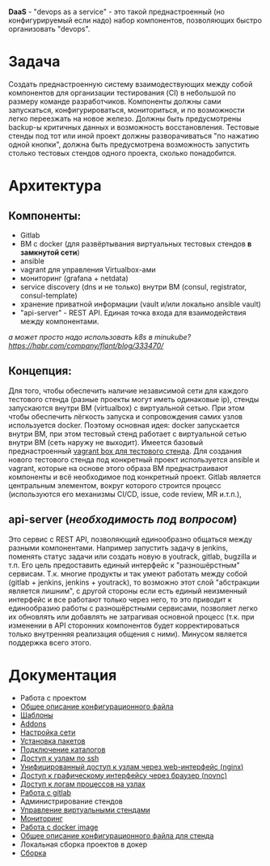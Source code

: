 **DaaS** - "devops as a service" - это такой преднастроенный (но конфигурируемый если надо) набор компонентов,
позволяющих быстро организовать "devops".

Задача
======
Создать преднастроенную систему взаимодествующих между собой компонентов для организации тестирования (CI)
в небольшой по размеру команде разработчиков. Компоненты должны сами запускаться, конфигурироваться,
мониториться, и по возможности легко переезжать на новое железо.
Должны быть предусмотрены backup-ы критичных данных и возможность восстановления.
Тестовые стенды под тот или иной проект должны разворачиваться "по нажатию одной кнопки",
должна быть предусмотрена возможность запустить столько тестовых стендов одного проекта,
сколько понадобится.

Архитектура
===========

Компоненты:
-----------
- Gitlab
- ВМ c docker (для развёртывания виртуальных тестовых стендов **в замкнутой сети**)
- ansible
- vagrant для управления Virtualbox-ами
- мониторинг (grafana + netdata)
- service discovery (dns и не только) внутри ВМ (consul, registrator, consul-template)
- хранение приватной информации (vault и/или локально ansible vault)
- "api-server" - REST API. Единая точка входа для взаимодействия между компонентами.

*а может просто надо использовать k8s в minukube? https://habr.com/company/flant/blog/333470/*

Концепция:
----------
Для того, чтобы обеспечить наличие независимой сети для каждого тестового стенда
(разные проекты могут иметь одинаковые ip), стенды запускаются внутри ВМ (virtualbox) с виртуальной сетью.
При этом чтобы обеспечить лёгкость запуска и сопровождения самих узлов используется docker. Поэтому
основная идея: docker запускается внутри ВМ, при этом тестовый стенд работает с виртуальной сетью внутри
ВМ (сеть наружу не выходит).
Имеется базовый преднастроенный [vagrant box для тестового стенда](https://app.vagrantup.com/vpavel/boxes/vstand-altlinux-sisyphus). 
Для создания нового тестового стенда под конкретный проект используется ansible и vagrant, 
которые на основе этого образа ВМ преднастраивают компоненты и всё
необходимое под конкретный проект. Gitlab является центральным элементом, вокруг которого строится процесс
(используются его механизмы CI/CD, issue, code review, MR  и.т.п.),

api-server (*необходимость под вопросом*)
------------------
Это сервис с REST API, позволяющий единообразно общаться между разными компонентами.
Например запустить задачу в jenkins, поменять статус задачи или создать новую в youtrack, gitlab, bugzilla
и т.п. Его цель предоставить единый интерфейс к "разношёрстным" сервисам.
Т.к. многие продукты и так умеют работать между собой (gitlab + jenkins, jenkins + youtrack),
то возможно этот слой "абстракции является лишним", с другой стороны если есть единый неизменный интерфейс
и все работают только через него, то это приводит к единообразию работы с разношёрстными
сервисами, позволяет легко их обновлять или добавлять не затрагивая основной процесс
(т.к. при изменении в API сторонних компонентов будет корректироваться только внутренняя реализация общения с ними).
Минусом  является поддержка всего этого.

Документация
============
* Работа с проектом
 * [Общее описание конфигурационного файла](docs/config.md)
 * [Шаблоны](docs/templates.md)
 * [Addons](docs/addons.md)
 * [Настройка сети](docs/network.md)
 * [Установка пакетов](docs/apt.md)
 * [Подключение каталогов](docs/volumes.md)
 * [Доступ к узлам по ssh](docs/ssh.md)
 * [Унифицированный доступ к узлам через web-интерфейс (nginx)](docs/nginx.md)
 * [Доступ к графическому интерфейсу через браузер (novnc)](docs/novnc.md)
 * [Доступ к логам процессов на узлах](docs/logdb.md)
 * [Работа с gitlab](docs/gitlab.md)
* Администрирование стендов
 * [Управление виртуальными стендами](docs/admin.md)
 * [Мониторинг](docs/monitoring.md)
 * [Работа с docker image](docs/image.md)
 * [Общее описание конфигурационного файла для стенда](docs/vstand-config.md)
* Локальная сборка проектов в докер
 * [Сборка](docs/build.md)
